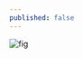 ```yaml
---
published: false
---
```


![fig](https://raw.githubusercontent.com/willgeary/willgeary.github.io/master/assets/image.png)